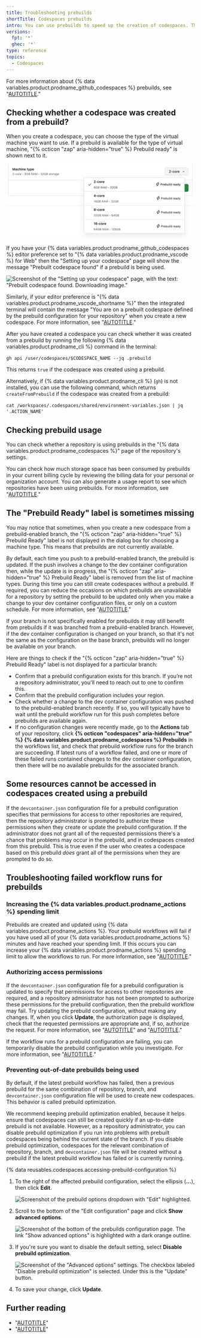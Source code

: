 ```yaml
---
title: Troubleshooting prebuilds
shortTitle: Codespaces prebuilds
intro: You can use prebuilds to speed up the creation of codespaces. This article provides troubleshooting steps for common issues with prebuilds.
versions:
  fpt: '*'
  ghec: '*'
type: reference
topics:
  - Codespaces
---
```


For more information about {% data variables.product.prodname_github_codespaces %} prebuilds, see "[AUTOTITLE](/codespaces/prebuilding-your-codespaces)."

## Checking whether a codespace was created from a prebuild?

When you create a codespace, you can choose the type of the virtual machine you want to use. If a prebuild is available for the type of virtual machine, "{% octicon "zap" aria-hidden="true" %} Prebuild ready" is shown next to it.

![Screenshot of a list of available machine types: 2, 4, 8, 16, and 32 core, all labeled "Prebuild ready."](/assets/images/help/codespaces/choose-custom-machine-type.png)

If you have your {% data variables.product.prodname_github_codespaces %} editor preference set to "{% data variables.product.prodname_vscode %} for Web" then the "Setting up your codespace" page will show the message "Prebuilt codespace found" if a prebuild is being used.

![Screenshot of the "Setting up your codespace" page, with the text: "Prebuilt codespace found. Downloading image."](/assets/images/help/codespaces/prebuilt-codespace-found.png)

Similarly, if your editor preference is "{% data variables.product.prodname_vscode_shortname %}" then the integrated terminal will contain the message "You are on a prebuilt codespace defined by the prebuild configuration for your repository" when you create a new codespace. For more information, see "[AUTOTITLE](/codespaces/setting-your-user-preferences/setting-your-default-editor-for-github-codespaces)."

After you have created a codespace you can check whether it was created from a prebuild by running the following {% data variables.product.prodname_cli %} command in the terminal:

```shell copy
gh api /user/codespaces/$CODESPACE_NAME --jq .prebuild
```

This returns `true` if the codespace was created using a prebuild.

Alternatively, if {% data variables.product.prodname_cli %} (`gh`) is not installed, you can use the following command, which returns `createFromPrebuild` if the codespace was created from a prebuild:

```shell copy
cat /workspaces/.codespaces/shared/environment-variables.json | jq '.ACTION_NAME'
```

## Checking prebuild usage

You can check whether a repository is using prebuilds in the "{% data variables.product.prodname_codespaces %}" page of the repository's settings.

You can check how much storage space has been consumed by prebuilds in your current billing cycle by reviewing the billing data for your personal or organization account. You can also generate a usage report to see which repositories have been using prebuilds. For more information, see "[AUTOTITLE](/billing/managing-billing-for-github-codespaces/viewing-your-github-codespaces-usage)."

## The "Prebuild Ready" label is sometimes missing

You may notice that sometimes, when you create a new codespace from a prebuild-enabled branch, the "{% octicon "zap" aria-hidden="true" %} Prebuild Ready" label is not displayed in the dialog box for choosing a machine type. This means that prebuilds are not currently available.

By default, each time you push to a prebuild-enabled branch, the prebuild is updated. If the push involves a change to the dev container configuration then, while the update is in progress, the "{% octicon "zap" aria-hidden="true" %} Prebuild Ready" label is removed from the list of machine types. During this time you can still create codespaces without a prebuild. If required, you can reduce the occasions on which prebuilds are unavailable for a repository by setting the prebuild to be updated only when you make a change to your dev container configuration files, or only on a custom schedule. For more information, see "[AUTOTITLE](/codespaces/prebuilding-your-codespaces/configuring-prebuilds#configuring-prebuilds)."

If your branch is not specifically enabled for prebuilds it may still benefit from prebuilds if it was branched from a prebuild-enabled branch. However, if the dev container configuration is changed on your branch, so that it's not the same as the configuration on the base branch, prebuilds will no longer be available on your branch.

Here are things to check if the "{% octicon "zap" aria-hidden="true" %} Prebuild Ready" label is not displayed for a particular branch:

- Confirm that a prebuild configuration exists for this branch. If you’re not a repository administrator, you'll need to reach out to one to confirm this.
- Confirm that the prebuild configuration includes your region.
- Check whether a change to the dev container configuration was pushed to the prebuild-enabled branch recently. If so, you will typically have to wait until the prebuild workflow run for this push completes before prebuilds are available again.
- If no configuration changes were recently made, go to the **Actions** tab of your repository, click **{% octicon "codespaces" aria-hidden="true" %} {% data variables.product.prodname_codespaces %} Prebuilds** in the workflows list, and check that prebuild workflow runs for the branch are succeeding. If latest runs of a workflow failed, and one or more of these failed runs contained changes to the dev container configuration, then there will be no available prebuilds for the associated branch.

## Some resources cannot be accessed in codespaces created using a prebuild

If the `devcontainer.json` configuration file for a prebuild configuration specifies that permissions for access to other repositories are required, then the repository administrator is prompted to authorize these permissions when they create or update the prebuild configuration. If the administrator does not grant all of the requested permissions there's a chance that problems may occur in the prebuild, and in codespaces created from this prebuild. This is true even if the user who creates a codespace based on this prebuild _does_ grant all of the permissions when they are prompted to do so.

## Troubleshooting failed workflow runs for prebuilds

### Increasing the {% data variables.product.prodname_actions %} spending limit

Prebuilds are created and updated using {% data variables.product.prodname_actions %}. Your prebuild workflows will fail if you have used all of your {% data variables.product.prodname_actions %} minutes and have reached your spending limit. If this occurs you can increase your {% data variables.product.prodname_actions %} spending limit to allow the workflows to run. For more information, see "[AUTOTITLE](/billing/managing-billing-for-github-actions/managing-your-spending-limit-for-github-actions)."

### Authorizing access permissions

If the `devcontainer.json` configuration file for a prebuild configuration is updated to specify that permissions for access to other repositories are required, and a repository administrator has not been prompted to authorize these permissions for the prebuild configuration, then the prebuild workflow may fail. Try updating the prebuild configuration, without making any changes. If, when you click **Update**, the authorization page is displayed, check that the requested permissions are appropriate and, if so, authorize the request. For more information, see "[AUTOTITLE](/codespaces/prebuilding-your-codespaces/managing-prebuilds#editing-a-prebuild-configuration)" and "[AUTOTITLE](/codespaces/managing-your-codespaces/managing-repository-access-for-your-codespaces#setting-additional-repository-permissions)."

If the workflow runs for a prebuild configuration are failing, you can temporarily disable the prebuild configuration while you investigate. For more information, see "[AUTOTITLE](/codespaces/prebuilding-your-codespaces/managing-prebuilds#disabling-a-prebuild-configuration)."

### Preventing out-of-date prebuilds being used

By default, if the latest prebuild workflow has failed, then a previous prebuild for the same combination of repository, branch, and `devcontainer.json` configuration file will be used to create new codespaces. This behavior is called prebuild optimization.

We recommend keeping prebuild optimization enabled, because it helps ensure that codespaces can still be created quickly if an up-to-date prebuild is not available. However, as a repository administrator, you can disable prebuild optimization if you run into problems with prebuilt codespaces being behind the current state of the branch. If you disable prebuild optimization, codespaces for the relevant combination of repository, branch, and `devcontainer.json` file will be created without a prebuild if the latest prebuild workflow has failed or is currently running.

{% data reusables.codespaces.accessing-prebuild-configuration %}
1. To the right of the affected prebuild configuration, select the ellipsis (**...**), then click **Edit**.

   ![Screenshot of the prebuild options dropdown with "Edit" highlighted.](/assets/images/help/codespaces/edit-prebuild-configuration.png)

1. Scroll to the bottom of the "Edit configuration" page and click **Show advanced options**.

   ![Screenshot of the bottom of the prebuilds configuration page. The link "Show advanced options" is highlighted with a dark orange outline.](/assets/images/help/codespaces/show-advanced-options.png)

1. If you're sure you want to disable the default setting, select **Disable prebuild optimization**.

   ![Screenshot of the "Advanced options" settings. The checkbox labeled "Disable prebuild optimization" is selected. Under this is the "Update" button.](/assets/images/help/codespaces/disable-prebuild-optimization.png)

1. To save your change, click **Update**.

## Further reading

- "[AUTOTITLE](/codespaces/prebuilding-your-codespaces/configuring-prebuilds)"
- "[AUTOTITLE](/codespaces/prebuilding-your-codespaces/managing-prebuilds)"
